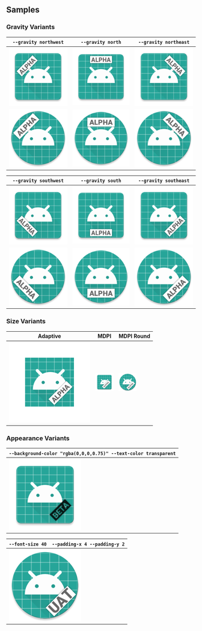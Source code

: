 ## Samples

### Gravity Variants

| `--gravity northwest`                                         | `--gravity north`                                         | `--gravity northeast`                                         |
|---------------------------------------------------------------|-----------------------------------------------------------|---------------------------------------------------------------|
| ![](./samples/output/ic_launcher-xxxhdpi-northwest.png)       | ![](./samples/output/ic_launcher-xxxhdpi-north.png)       | ![](./samples/output/ic_launcher-xxxhdpi-northeast.png)       |
| ![](./samples/output/ic_launcher_round-xxxhdpi-northwest.png) | ![](./samples/output/ic_launcher_round-xxxhdpi-north.png) | ![](./samples/output/ic_launcher_round-xxxhdpi-northeast.png) |

| `--gravity southwest`                                         | `--gravity south`                                         | `--gravity southeast`                               |
|---------------------------------------------------------------|-----------------------------------------------------------|-----------------------------------------------------|
| ![](./samples/output/ic_launcher-xxxhdpi-southwest.png)       | ![](./samples/output/ic_launcher-xxxhdpi-south.png)       | ![](./samples/output/ic_launcher-xxxhdpi.png)       |
| ![](./samples/output/ic_launcher_round-xxxhdpi-southwest.png) | ![](./samples/output/ic_launcher_round-xxxhdpi-south.png) | ![](./samples/output/ic_launcher_round-xxxhdpi.png) |

### Size Variants

| Adaptive                                         | MDPI                                       | MDPI Round                                       |
|--------------------------------------------------|--------------------------------------------|--------------------------------------------------|
| ![](./samples/output/ic_launcher_foreground.png) | ![](./samples/output/ic_launcher-mdpi.png) | ![](./samples/output/ic_launcher_round-mdpi.png) |

### Appearance Variants

| `--background-color "rgba(0,0,0,0.75)" --text-color transparent` |
|------------------------------------------------------------------|
| ![](./samples/output/ic_launcher-xxxhdpi-dark-transparent.png)   |

| `--font-size 40  --padding-x 4 --padding-y 2`              |
|------------------------------------------------------------|
| ![](./samples/output/ic_launcher_round-xxxhdpi-larger.png) |
